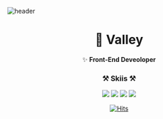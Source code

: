 ![header](https://capsule-render.vercel.app/api?color=auto&type=wave)

<div align="center">

# 🐰 Valley
✨ <b>Front-End Deveoloper</b>

### ⚒️ Skiis ⚒️

<img src="https://img.shields.io/badge/Javascript-yellow?style=flat-square&logo=Javascript&logoColor=white"/> <img src="https://img.shields.io/badge/Typescript-blue?style=flat-square&logo=Typescript&logoColor=white"/> <img src="https://img.shields.io/badge/React-blue?style=flat-square&logo=React&logoColor=white"/> <img src="https://img.shields.io/badge/NodeJs-green?style=flat-square&logo=Node.js&logoColor=white"/>

[![Hits](https://hits.seeyoufarm.com/api/count/incr/badge.svg?url=https%3A%2F%2Fgithub.com%2Fcksal0805&count_bg=%23FF99EC&title_bg=%23FF57DB&icon=postgresql.svg&icon_color=%23E7E7E7&title=hits&edge_flat=false)](https://hits.seeyoufarm.com)

</div>
